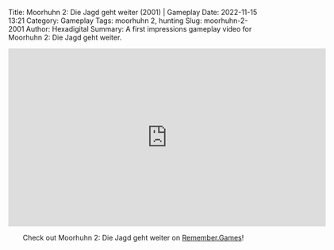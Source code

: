 Title: Moorhuhn 2: Die Jagd geht weiter (2001) | Gameplay
Date: 2022-11-15 13:21
Category: Gameplay
Tags: moorhuhn 2,  hunting
Slug: moorhuhn-2-2001
Author: Hexadigital
Summary: A first impressions gameplay video for Moorhuhn 2: Die Jagd geht weiter.

<center><iframe src="https://www.youtube.com/embed/0gEQUCDJoMw?feature=oembed" allow="accelerometer; autoplay; encrypted-media; gyroscope; picture-in-picture" width="640" height="360" frameborder="0"></iframe>

Check out Moorhuhn 2: Die Jagd geht weiter on [Remember.Games](https://remember.games/game/6297/moorhuhn-2-die-jagd-geht-weiter/)!</center>